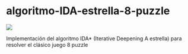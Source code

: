 # algoritmo-IDA-estrella-8-puzzle

<img src="https://img.shields.io/badge/GPL-v3-green"/>

Implementación del algoritmo IDA* (Iterative Deepening A estrella) para resolver el clásico juego 8 puzzle
